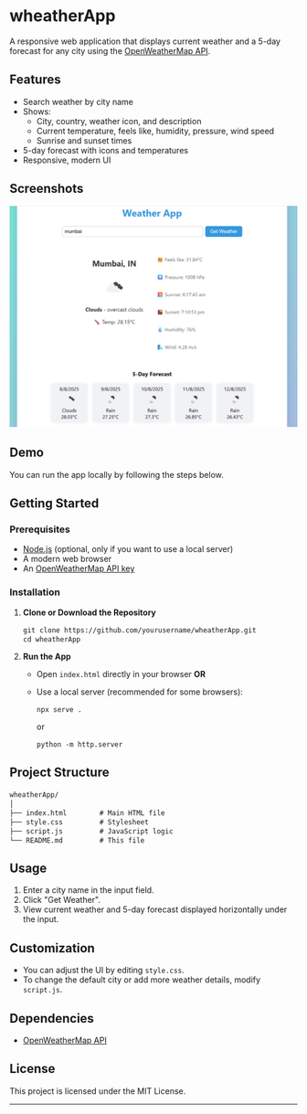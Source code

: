 # wheatherApp

A responsive web application that displays current weather and a 5-day forecast for any city using the [OpenWeatherMap API](https://openweathermap.org/api).

## Features

- Search weather by city name
- Shows:
  - City, country, weather icon, and description
  - Current temperature, feels like, humidity, pressure, wind speed
  - Sunrise and sunset times
- 5-day forecast with icons and temperatures
- Responsive, modern UI

## Screenshots

![weatherapp screenshot](image-1.png)
## Demo

You can run the app locally by following the steps below.

## Getting Started

### Prerequisites

- [Node.js](https://nodejs.org/) (optional, only if you want to use a local server)
- A modern web browser
- An [OpenWeatherMap API key](https://openweathermap.org/appid)

### Installation

1. **Clone or Download the Repository**

   ```
   git clone https://github.com/yourusername/wheatherApp.git
   cd wheatherApp
   ```


2. **Run the App**

   - Open `index.html` directly in your browser **OR**
   - Use a local server (recommended for some browsers):

     ```
     npx serve .
     ```
     or
     ```
     python -m http.server
     ```

## Project Structure

```
wheatherApp/
│
├── index.html        # Main HTML file
├── style.css         # Stylesheet
├── script.js         # JavaScript logic
└── README.md         # This file
```

## Usage

1. Enter a city name in the input field.
2. Click "Get Weather".
3. View current weather and 5-day forecast displayed horizontally under the input.

## Customization

- You can adjust the UI by editing `style.css`.
- To change the default city or add more weather details, modify `script.js`.

## Dependencies

- [OpenWeatherMap API](https://openweathermap.org/api)

## License

This project is licensed under the MIT License.

---

